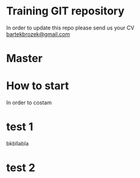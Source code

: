 # Training GIT repository

In order to update this repo please send us your CV  bartekbrozek@gmail.com

# Master

# How to start

In order to costam

# test 1

bkbllabla

# test 2
